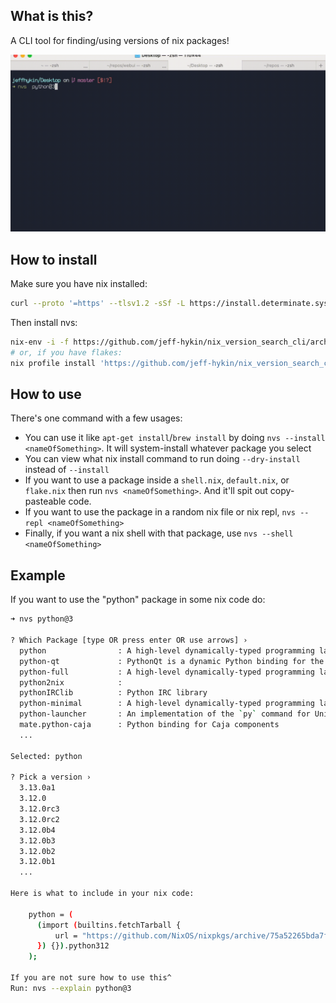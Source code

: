 
<!--                                               -->
<!--                                               -->
<!-- DO NOT EDIT ME; EDIT ./build_helper/readme.md -->
<!--                                               -->
<!--                                               -->

## What is this?

A CLI tool for finding/using versions of nix packages!

<img src="/docs/nvs_updated.gif" alt="cli command usage with dynamic responses">

## How to install

Make sure you have nix installed:

```sh
curl --proto '=https' --tlsv1.2 -sSf -L https://install.determinate.systems/nix | sh -s -- install
```

Then install nvs:

```sh
nix-env -i -f https://github.com/jeff-hykin/nix_version_search_cli/archive/01d041360238bb82a393e5c9dfd18d0de192f467.tar.gz
# or, if you have flakes:
nix profile install 'https://github.com/jeff-hykin/nix_version_search_cli/archive/01d041360238bb82a393e5c9dfd18d0de192f467.tar.gz#nvs'
```

## How to use

There's one command with a few usages:
- You can use it like `apt-get install`/`brew install` by doing `nvs --install <nameOfSomething>`. It will system-install whatever package you select
- You can view what nix install command to run doing `--dry-install` instead of `--install`
- If you want to use a package inside a `shell.nix`, `default.nix`, or `flake.nix` then run `nvs <nameOfSomething>`. And it'll spit out copy-pasteable code.
- If you want to use the package in a random nix file or nix repl, `nvs --repl <nameOfSomething>`
- Finally, if you want a nix shell with that package, use `nvs --shell <nameOfSomething>`

## Example

If you want to use the "python" package in some nix code do:

```sh
➜ nvs python@3

? Which Package [type OR press enter OR use arrows] › 
  python                : A high-level dynamically-typed programming language
  python-qt             : PythonQt is a dynamic Python binding for the Qt framework. It offers an easy way to embed the Python 
  python-full           : A high-level dynamically-typed programming language
  python2nix            : 
  pythonIRClib          : Python IRC library
  python-minimal        : A high-level dynamically-typed programming language
  python-launcher       : An implementation of the `py` command for Unix-based platforms
  mate.python-caja      : Python binding for Caja components
  ...
  
Selected: python

? Pick a version › 
  3.13.0a1
  3.12.0
  3.12.0rc3
  3.12.0rc2
  3.12.0b4
  3.12.0b3
  3.12.0b2
  3.12.0b1
  ...

Here is what to include in your nix code:

    python = (
      (import (builtins.fetchTarball {
          url = "https://github.com/NixOS/nixpkgs/archive/75a52265bda7fd25e06e3a67dee3f0354e73243c.tar.gz";
      }) {}).python312
    );

If you are not sure how to use this^
Run: nvs --explain python@3
```

